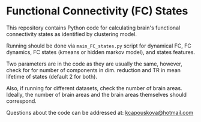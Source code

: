 # Functional Connectivity (FC) States

This repository contains Python code for calculating 
brain's functional connectivity states as identified by clustering model.

Running should be done via `main_FC_states.py` script for dynamical FC, FC dynamics,
FC states (kmeans or hidden markov model), and states features.

Two parameters are in the code as they are usually the same, however, check for
for number of components in dim. reduction and TR in mean
lifetime of states (default 2 for both).

Also, if running for different datasets, check the number of brain areas. Ideally,
the number of brain areas and the brain areas themselves should correspond.

Questions about the code can be addressed at: kcapouskova@hotmail.com
